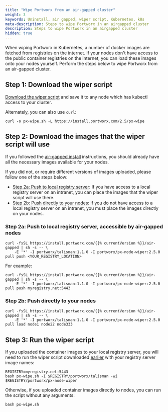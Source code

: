 ```yaml
---
title: "Wipe Portworx from an air-gapped cluster"
weight: 3
keywords: Uninstall, air gapped, wiper script, Kubernetes, k8s
meta-description: Steps to wipe Portworx in an airgapped cluster
description: Steps to wipe Portworx in an airgapped cluster
hidden: true
---
```



When wiping Portworx in Kubernetes, a number of docker images are fetched from registries on the internet. If your nodes don't have access to the public container registries on the internet, you can load these images onto your nodes yourself. Perform the steps below to wipe Portworx from an air-gapped cluster.

## Step 1: Download the wiper script

[Download the wiper script](https://install.portworx.com/2.5/px-wipe) and save it to any node which has kubectl access to your cluster.

Alternately, you can also use `curl`:

```text
curl -o px-wipe.sh -L https://install.portworx.com/2.5/px-wipe
```

## Step 2: Download the images that the wiper script will use

If you followed the [air-gapped install](/portworx-install-with-kubernetes/on-premise/airgapped/) instructions, you should already have all the necessary images available for your nodes.

If you did not, or require different versions of images uploaded, please follow one of the steps below:

- [Step 2a: Push to local registry server](#step-2a-push-to-local-registry-server-accessible-by-air-gapped-nodes): If you have access to a local registry server on an intranet, you can place the images that the wiper script will use there.
- [Step 2b: Push directly to your nodes](#step-2b-push-directly-to-your-nodes): If you do not have access to a local registry server on an intranet, you must place the images directly on your nodes.

### Step 2a: Push to local registry server, accessible by air-gapped nodes

```text
curl -fsSL https://install.portworx.com/{{% currentVersion %}}/air-gapped | sh -s -- \
    -E '*' -I portworx/talisman:1.1.0 -I portworx/px-node-wiper:2.5.0 pull push <YOUR_REGISTRY_LOCATION>
```

For example:

```text
curl -fsSL https://install.portworx.com/{{% currentVersion %}}/air-gapped | sh -s -- \
    -E '*' -I portworx/talisman:1.1.0 -I portworx/px-node-wiper:2.5.0 pull push myregistry.net:5443
```

### Step 2b: Push directly to your nodes

```text
curl -fsSL https://install.portworx.com/{{% currentVersion %}}/air-gapped | sh -s -- \
    -E '*' -I portworx/talisman:1.1.0 -I portworx/px-node-wiper:2.5.0 pull load node1 node22 node333
```

## Step 3: Run the wiper script

If you uploaded the container images to your local registry server, you will need to run the wiper script downloaded [earlier](#step-1-download-the-wiper-script) with your registry server image names:

```text
REGISTRY=myregistry.net:5443
bash px-wipe.sh -I $REGISTRY/portworx/talisman -wi $REGISTRY/portworx/px-node-wiper
```

Otherwise, if you uploaded container images directly to nodes, you can run the script without any arguments:

```text
bash px-wipe.sh
```
